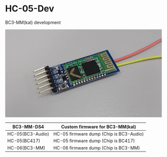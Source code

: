 # HC-05-Dev
BC3-MM(kal) development

![logo](logo.jpg)

| BC3-MM-DS4       | Custom firmware for BC3-MM(kal)         |
|------------------|-----------------------------------------|
| HC-05(BC3-Audio) | HC-05 firmware dump (Chip is BC3-Audio) |
| HC-05(BC417)     | HC-05 firmware dump (Chip is BC417)     |
| HC-06(BC3-MM)    | HC-06 firmware dump (Chip is BC3-MM)    |
